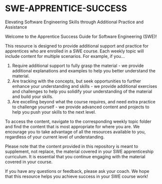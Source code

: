 # SWE-APPRENTICE-SUCCESS
Elevating Software Engineering Skills through Additional Practice and Assistance

Welcome to the Apprentice Success Guide for Software Engineering (SWE)!

This resource is designed to provide additional support and practice for apprentices who are enrolled in a SWE course. Each weekly topic will include content for multiple scenarios. For example, if you...

1. Require additional support to fully grasp the material - we provide additional explanations and examples to help you better understand the material.
2. Are tracking with the concepts, but seek opportunities to further enhance your understanding and skills - we provide additional exercises and challenges to help you solidify your understanding of the material and build your skills.
3. Are excelling beyond what the course requires, and need extra practice to challenge yourself - we provide advanced content and projects to help you push your skills to the next level.

To access the content, navigate to the corresponding weekly topic folder and find the content that is most appropriate for where you are. We encourage you to take advantage of all the resources available to you, regardless of your current level of understanding.

Please note that the content provided in this repository is meant to supplement, not replace, the material covered in your SWE apprenticeship curriculum. It is essential that you continue engaging with the material covered in your course.

If you have any questions or feedback, please ask your coach. We hope that this resource helps you achieve success in your SWE course work!
